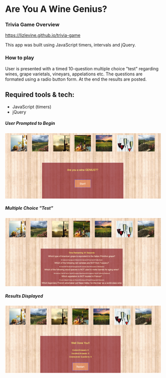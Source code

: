 # Are You A Wine Genius?

### Trivia Game Overview
https://lizlevine.github.io/trivia-game

This app was built using JavaScript timers, intervals and jQuery.

### How to play

User is presented with a timed 10-question multiple choice "test" regarding wines, grape varietals, vineyars, appelations etc. The questions are formated using a radio button form. At the end the results are posted.

## Required tools & tech:

- JavaScript (timers)
- jQuery

##### User Prompted to Begin

![](assets/images/wine_genius1.png)

##### Multiple Choice "Test"

![](assets/images/wine_genius2.png)

##### Results Displayed

![](assets/images/wine_genius3.png)

